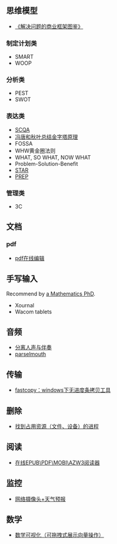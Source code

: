 ## 思维模型
- [《解决问题的商业框架图鉴》](https://book.douban.com/subject/35732232/)
### 制定计划类
- SMART
- WOOP
### 分析类
- PEST
- SWOT
### 表达类
- [SCQA](https://vicky968.medium.com/business-framework-f3bba83e80d2)
- [冯唐和秋叶总结金字塔原理](https://zhuanlan.zhihu.com/p/164674593)
- FOSSA
- WHW黄金圈法则
- WHAT, SO WHAT, NOW WHAT
- Problem-Solution-Benefit
- [STAR](https://en.wikipedia.org/wiki/Situation,_task,_action,_result)
- [PREP](https://zhuanlan.zhihu.com/p/376935805)
### 管理类
- 3C 
## 文档
### pdf
- [pdf在线编辑](smallpdf.com)
## 手写输入
Recommend by [a Mathematics PhD](https://castel.dev/post/research-workflow/). 
- Xournal
- Wacom tablets
## 音频
- [分离人声与伴奏](https://github.com/deezer/spleeter)
- [parselmouth](音频分析与可视化)
## 传输
- [fastcopy：windows下无进度条拷贝工具](https://fastcopy.jp/)
## 删除
- [找到占用资源（文件、设备）的进程](https://www.iobit.com/en/iobit-unlocker.php)
## 阅读
- [在线EPUB\PDF\MOBI\AZW3阅读器](https://www.neat-reader.cn/)
## 监控
- [网络摄像头+天气预报](https://www.ventusky.com/)
## 数学
- [数学可视化（可拖拽式展示向量操作）](https://www.geogebra.org/calculator)
